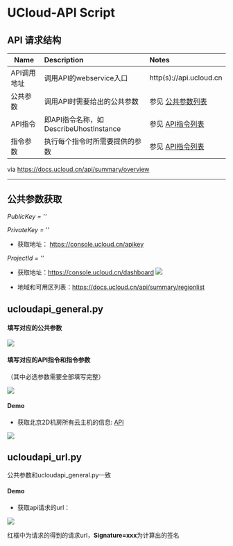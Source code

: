 # UCloud-API Script



## API 请求结构


Name | Description | Notes
-| :- | :- 
API调用地址 | 调用API的webservice入口 | http(s)://api.ucloud.cn
公共参数    | 调用API时需要给出的公共参数 | 参见 [公共参数列表](https://docs.ucloud.cn/api/summary/public)
API指令    | 即API指令名称，如 DescribeUhostInstance | 参见 [API指令列表](https://docs.ucloud.cn/api/index)
指令参数 | 执行每个指令时所需要提供的参数 |	参见 [API指令列表](https://docs.ucloud.cn/api/index)

via https://docs.ucloud.cn/api/summary/overview

---

## 公共参数获取

*PublicKey = ''*

*PrivateKey = ''*

- 获取地址：
https://console.ucloud.cn/apikey


*ProjectId = ''*

- 获取地址：https://console.ucloud.cn/dashboard
![](http://p81vbqgtm.bkt.clouddn.com/18-6-20/46709715.jpg)



- 地域和可用区列表：https://docs.ucloud.cn/api/summary/regionlist


## ucloudapi_general.py

#### 填写对应的公共参数

![](http://p81vbqgtm.bkt.clouddn.com/18-6-20/62146115.jpg)


#### 填写对应的API指令和指令参数
（其中必选参数需要全部填写完整）

![](http://p81vbqgtm.bkt.clouddn.com/18-6-20/94600411.jpg)

#### Demo

- 获取北京2D机房所有云主机的信息: [API](https://docs.ucloud.cn/api/uhost-api/describe_uhost_instance)

![](http://p81vbqgtm.bkt.clouddn.com/18-6-20/17904959.jpg)



## ucloudapi_url.py

公共参数和ucloudapi_general.py一致


#### Demo
- 获取api请求的url：

![](http://p81vbqgtm.bkt.clouddn.com/18-6-20/14218682.jpg)

红框中为请求的得到的请求url，**Signature=xxx**为计算出的签名 